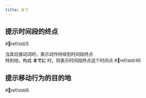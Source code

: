```yaml
---
title: まで  
---
```

## 提示时间段的终点  

 #📖ref/std/5  

当其后接动词时，表示动作持续到时间段终点  
特别地，构成 **までに** 时，则表示时间段终点这个时间点 #📖ref/std/46  
## 提示移动行为的目的地  
 #📖ref/std/6  